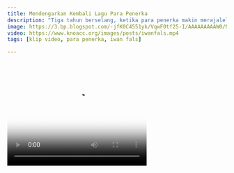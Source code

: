 ```yaml
---
title: Mendengarkan Kembali Lagu Para Penerka
description: "Tiga tahun berselang, ketika para penerka makin merajalela"
image: https://3.bp.blogspot.com/-jfK0C4551yk/VqwF0tf25-I/AAAAAAAAAW0/Ni05YrS3_Oc/s1600/Iwan%2BFals%2Bfeat.%2Bnoah%2BPara%2BPenerka.jpg
video: https://www.knoacc.org/images/posts/iwanfals.mp4
tags: [klip video, para penerka, iwan fals]

---
```

<video width="320" height="240" poster="{{ page.image }}" controls="">
  <source src="{{ page.video }}" type="video/mp4">
<!--  <source src="movie.ogg" type="video/ogg"> -->
Your browser does not support the video tag.
</video>
